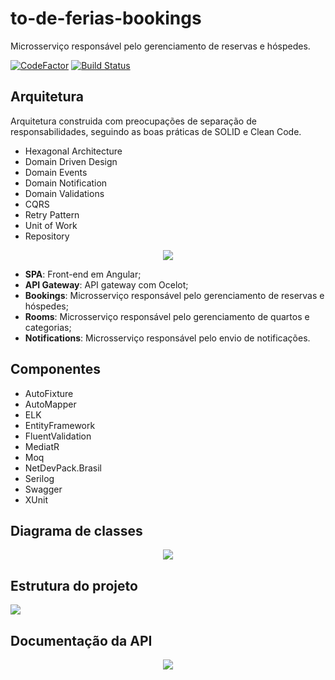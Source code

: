 # to-de-ferias-bookings
Microsserviço responsável pelo gerenciamento de reservas e hóspedes.

[![CodeFactor](https://www.codefactor.io/repository/github/wesleycosta/to-de-ferias-bookings/badge)](https://www.codefactor.io/repository/github/wesleycosta/to-de-ferias-bookings)
[![Build Status](https://wlcosta.visualstudio.com/ToDeFeriasBooking/_apis/build/status/to-de-ferias-booking-ci?branchName=main)](https://wlcosta.visualstudio.com/ToDeFeriasBooking/_build/latest?definitionId=7&branchName=main)

## Arquitetura
Arquitetura construida com preocupações de separação de responsabilidades, seguindo as boas práticas de SOLID e Clean Code.

- Hexagonal Architecture
- Domain Driven Design
- Domain Events
- Domain Notification
- Domain Validations
- CQRS
- Retry Pattern
- Unit of Work
- Repository

<p align="center">
  <img src="./docs/architecture.png" />
</p>

- **SPA**: Front-end em Angular;
- **API Gateway**: API gateway com Ocelot;
- **Bookings**: Microsserviço responsável pelo gerenciamento de reservas e hóspedes;
- **Rooms**: Microsserviço responsável pelo gerenciamento de quartos e categorias;
- **Notifications**: Microsserviço responsável pelo envio de notificações.

## Componentes
- AutoFixture
- AutoMapper
- ELK
- EntityFramework
- FluentValidation
- MediatR
- Moq
- NetDevPack.Brasil
- Serilog
- Swagger
- XUnit

## Diagrama de classes
<p align="center">
  <img src="./docs/class-diagram.png" />
</p>

## Estrutura do projeto
<p>
  <img src="./docs/solution.png" />
</p>

## Documentação da API
<p align="center">
  <img src="./docs/api-docs.png" />
</p>